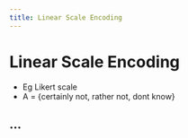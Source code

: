 ```yaml
---
title: Linear Scale Encoding
---
```


# Linear Scale Encoding
- Eg Likert scale
- A = {certainly not, rather not, dont know}

## …
